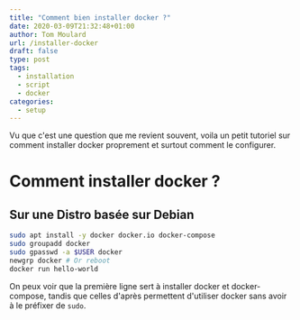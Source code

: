```yaml
---
title: "Comment bien installer docker ?"
date: 2020-03-09T21:32:48+01:00
author: Tom Moulard
url: /installer-docker
draft: false
type: post
tags:
  - installation
  - script
  - docker
categories:
  - setup
---
```


Vu que c'est une question que me revient souvent, voila un petit tutoriel sur comment installer docker proprement et surtout comment le configurer.

# Comment installer docker ?
## Sur une Distro basée sur Debian
```bash
sudo apt install -y docker docker.io docker-compose
sudo groupadd docker
sudo gpasswd -a $USER docker
newgrp docker # Or reboot
docker run hello-world
```

On peux voir que la première ligne sert à installer docker et docker-compose, tandis que celles d'après permettent d'utiliser docker sans avoir à le préfixer de `sudo`.
